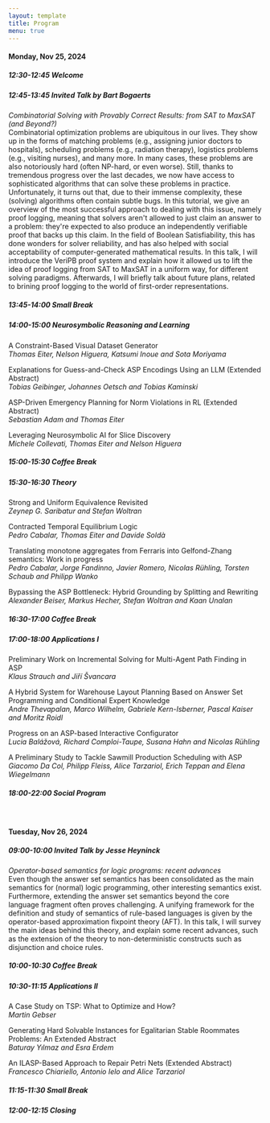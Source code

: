 ```yaml
---
layout: template
title: Program
menu: true
---
```


#### Monday, Nov 25, 2024

##### 12:30-12:45 Welcome
##### 12:45-13:45 Invited Talk by Bart Bogaerts

_Combinatorial Solving with Provably Correct Results: from SAT to MaxSAT (and Beyond?)_ \
Combinatorial optimization problems are ubiquitous in our lives. They show up in the forms of matching problems (e.g., assigning junior doctors to hospitals), scheduling problems (e.g., radiation therapy), logistics problems (e.g., visiting nurses), and many more. In many cases, these problems are also notoriously hard (often NP-hard, or even worse). Still, thanks to tremendous progress over the last decades, we now have access to sophisticated algorithms that can solve these problems in practice. Unfortunately, it turns out that, due to their immense complexity, these (solving) algorithms often contain subtle bugs. In this tutorial, we give an overview of the most successful approach to dealing with this issue, namely proof logging, meaning that solvers aren't allowed to just claim an answer to a problem: they're expected to also produce an independently verifiable proof that backs up this claim. In the field of Boolean Satisfiability, this has done wonders for solver reliability, and has also helped with social acceptability of computer-generated mathematical results. 
In this talk, I will introduce the VeriPB proof system and explain how it allowed us to lift the idea of proof logging from SAT to MaxSAT in a uniform way, for different solving paradigms. Afterwards, I will briefly talk about future plans, related to brining proof logging to the world of first-order representations. 

##### 13:45-14:00 Small Break
##### 14:00-15:00 Neurosymbolic Reasoning and Learning

A Constraint-Based Visual Dataset Generator \
_Thomas Eiter, Nelson Higuera, Katsumi Inoue and Sota Moriyama_

Explanations for Guess-and-Check ASP Encodings Using an LLM (Extended Abstract) \
_Tobias Geibinger, Johannes Oetsch and Tobias Kaminski_

ASP-Driven Emergency Planning for Norm Violations in RL (Extended Abstract) \
_Sebastian Adam and Thomas Eiter_

Leveraging Neurosymbolic AI for Slice Discovery \
_Michele Collevati, Thomas Eiter and Nelson Higuera_

##### 15:00-15:30 Coffee Break

##### 15:30-16:30 Theory

Strong and Uniform Equivalence Revisited \
_Zeynep G. Saribatur and Stefan Woltran_

Contracted Temporal Equilibrium Logic \
_Pedro Cabalar, Thomas Eiter and Davide Soldà_

Translating monotone aggregates from Ferraris into Gelfond-Zhang semantics: Work in progress \
_Pedro Cabalar, Jorge Fandinno, Javier Romero, Nicolas Rühling, Torsten Schaub and Philipp Wanko_

Bypassing the ASP Bottleneck: Hybrid Grounding by Splitting and Rewriting \
_Alexander Beiser, Markus Hecher, Stefan Woltran and Kaan Unalan_

##### 16:30-17:00 Coffee Break


##### 17:00-18:00 Applications I

Preliminary Work on Incremental Solving for Multi-Agent Path Finding in ASP \
_Klaus Strauch and Jiří Švancara_

A Hybrid System for Warehouse Layout Planning Based on Answer Set Programming and Conditional Expert Knowledge \
_Andre Thevapalan, Marco Wilhelm, Gabriele Kern-Isberner, Pascal Kaiser and Moritz Roidl_

Progress on an ASP-based Interactive Configurator \
_Lucia Balážová, Richard Comploi-Taupe, Susana Hahn and Nicolas Rühling_

A Preliminary Study to Tackle Sawmill Production Scheduling with ASP \
_Giacomo Da Col, Philipp Fleiss, Alice Tarzariol, Erich Teppan and Elena Wiegelmann_

##### 18:00-22:00 Social Program

<br/>

#### Tuesday, Nov 26, 2024

##### 09:00-10:00 Invited Talk by Jesse Heyninck

_Operator-based semantics for logic programs: recent advances_\
Even though the answer set semantics has been consolidated as the main semantics for (normal) logic programming, other interesting semantics exist. Furthermore, extending the answer set semantics beyond the core language fragment often proves challenging. A unifying framework for the definition and study of semantics of rule-based languages is given by the operator-based approximation fixpoint theory (AFT). In this talk, I will survey the main ideas behind this theory, and explain some recent advances, such as the extension of the theory to non-deterministic constructs such as disjunction and choice rules.

##### 10:00-10:30 Coffee Break

##### 10:30-11:15 Applications II

A Case Study on TSP: What to Optimize and How? \
_Martin Gebser_

Generating Hard Solvable Instances for Egalitarian Stable Roommates Problems: An Extended Abstract \
_Baturay Yılmaz and Esra Erdem_

An ILASP-Based Approach to Repair Petri Nets (Extended Abstract) \
_Francesco Chiariello, Antonio Ielo and Alice Tarzariol_

##### 11:15-11:30 Small Break

##### 12:00-12:15 Closing